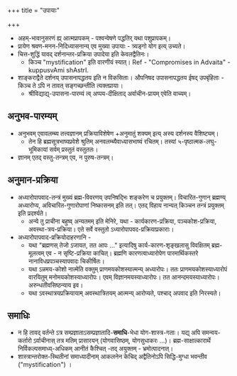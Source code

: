 +++
title = "उपायाः"

+++
- अहम्-भावानुसरणं ह्य् आत्मप्रापकम् - पश्वन्वेषणे पद्धतिर् यथा पशुप्रापकम्।
- प्रायेण श्रवण-मनन-निदिध्यासनान्य् एव मुख्या उपायाः - त्र्यङ्गो योग इत्य् उच्यते।
- चित्त-शुद्धिं यावद् दर्शनान्तर-प्रक्रिया उपादेया इति केवलद्वैतिनः।
  - किञ्च "mystification" इति वारणीयं स्यात्। Ref - "Compromises in Advaita" - kuppusvAmi shAstrI.
- शाङ्कराद्वैते दर्शनय् उपासनापद्धतय इति न विकसिताः। औपनिषद उपासनापद्धतय ईषद् उपबृंहिताः - किञ्च ते ऽपि न तावत् सङ्गच्छन्तीति त्यक्तप्रायाः।
  - श्रीविद्याद्य्-उपासना-पारम्यं त्व् अप्पय-दीक्षिताद् अर्वाचीन-प्रायम् एवेति वाच्यम्।

## अनुभव-पारम्यम्
- अनुभवम् एवावलम्ब्य तत्त्वज्ञानम् प्रक्रियाविशेषेण +अनुमातुं शक्यम् इत्य् अस्य दर्शनस्य वैशिष्ट्यम्।
  - तेन हि ब्रह्मसूत्रभाष्यप्रवेशे श्रुतिम् अनवलम्ब्यैवाध्यासभाष्यं रचितम्। तस्यां ५-पृष्ठात्मक-लघु-भूमिकायां सर्वम् प्रस्तुतं वस्तुततः।
- ज्ञानम् एतद् वस्तु-तन्त्रम् एव, न पुरुष-तन्त्रम्।

## अनुमान-प्रक्रिया
- अध्यारोपापवाद-तन्त्रं मुख्यं ब्रह्म-विवरणय् उपनिषद्भिः शङ्करेण च प्रयुक्तम्। विचारित-गुणान् ब्रह्मण्य् अध्यारोप्य, अविचारित-गुणारोपाणां निष्कासनम् इति तत्। एतद् विहाय नान्यत् किञ्चन तन्त्रं प्रयुक्तम् इति प्रदर्श्यते।
  - अन्ये तु प्राचीना बहुष्व् अन्यतमम् इति मेनिरे, यथा - कार्यकारण-प्रक्रिया, पञ्चकोश-प्रक्रिया, अवस्था-त्रय-प्रक्रिया। एते सर्वे वस्तुतो ऽध्यारोपापवद-प्रक्रियाप्रकाराः।
- अध्यारोपापवाद-प्रक्रियोदाहरणानि -
  - यथा "ब्रह्मणस् तेजो ऽजायत, तत आपः …" इत्यादिषु कार्य-कारण-शृङ्खलासु विवक्षितम् ब्रह्म-मूलत्वम् एव - न सृष्टि-प्रक्रिया काचित्। ब्रह्मणि कारणत्वाध्यारोपेण पारमार्थिकस्तरे नानाविधप्रपञ्चस्यापवादः चिकीर्षितः।
  - यथा ऽन्नमय-कोशो नात्मेति वक्तुम् प्राणमयकोशस्यात्मन्य् अध्यारोपः। ततः प्राणमयकोशस्याध्यारोपं वारयितुम् मनोमयकोशस्याध्यारोपः। एवम् विज्ञानमयस्याध्यारोपः। तत आनन्दमयस्याध्यारोपः। अरुन्धतीवसिष्ठन्याय इव।
  - यथा ऽवस्थात्रयप्रक्रियायाम् अवस्थात्रितयम् आत्मन्य् आरोप्यते, पश्चाद् अपवाद इति निरस्यते। 

## समाधिः
- न हि तावद् वर्तन्ते ऽत्र सम्प्रज्ञाताऽसम्प्रज्ञातादि-**समाधि**-भेधा योग-शास्त्र-गताः। यद्य् अपि समन्वय-कर्तारो ऽर्वाचीनास् तत्र मतिम् प्रासारयन् (योगवासिष्ठम्, योगसुधाकरः …)। ब्रह्म-साक्षात्कारार्थे निर्विकल्पसमाध्य्-अधिकम् आनीतं कैश्चित् -तद् अयुक्तम् - भ्रमोत्पादनात्।
- शास्त्रान्तरोक्त-स्थितीनां समाध्यादीनाम् आकलनेन केचिद् अद्वैतिनोऽपि सिद्धि-मुग्धा भवन्तीव ("mystification") ।